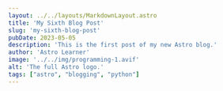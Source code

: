 ```yaml
---
layout: ../../layouts/MarkdownLayout.astro
title: 'My Sixth Blog Post'
slug: 'my-sixth-blog-post'
pubDate: 2023-05-05
description: 'This is the first post of my new Astro blog.'
author: 'Astro Learner'
image: '../../img/programming-1.avif'
alt: 'The full Astro logo.'
tags: ["astro", "blogging", "python"]
---
```

